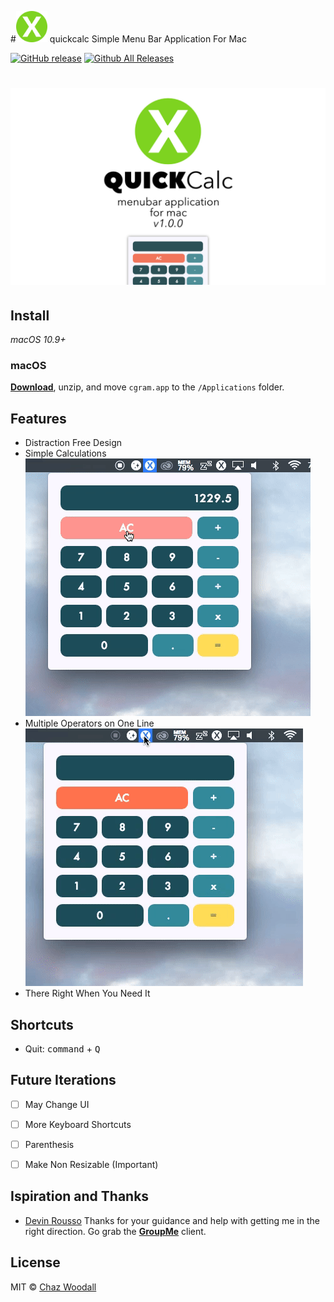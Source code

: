 #<img src="app/icon_512x512.png" width=50 > quickcalc
Simple Menu Bar Application For Mac

[![GitHub release](https://img.shields.io/github/release/Cwoodall6/quickcalc.svg?maxAge=2592000?style=plastic)]()
[![Github All Releases](https://img.shields.io/github/downloads/Cwoodall6/quickcalc/total.svg?maxAge=2592000?style=plastic)]()

# ![pageres](app/quickcalc_design.jpg)

## Install

*macOS 10.9+*

### macOS

[**Download**](https://github.com/Cwoodall6/cgram/releases/download/v1.0.0/cgram_macosx103.zip), unzip, and move `cgram.app` to the `/Applications` folder.

## Features

- Distraction Free Design
- Simple Calculations
![Alt Text](https://github.com/Cwoodall6/quickcalc/blob/master/assets/simplecalc.gif)
- Multiple Operators on One Line
![Alt Text](https://github.com/Cwoodall6/quickcalc/blob/master/assets/complexcalc.gif)
- There Right When You Need It

## Shortcuts

- Quit: <kbd>command</kbd> + <kbd>Q</kbd>

## Future Iterations

 - [ ] May Change UI
 - [ ] More Keyboard Shortcuts
 - [ ] Parenthesis 
 - [ ] Make Non Resizable (Important)


## Ispiration and Thanks

- [Devin Rousso](http://devinrousso.com) Thanks for your guidance and help with getting me in the right direction. Go grab the [**GroupMe**](https://github.com/dcrousso/GroupMe#readme) client.

## License
MIT © [Chaz Woodall](https://chazwoodall.com)
